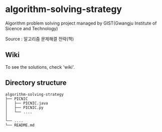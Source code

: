 # algorithm-solving-strategy

Algorithm problem solving project managed by GIST(Gwangju Institute of Sicence and Technology)

Source : 알고리즘 문제해결 전략(책)


## Wiki

To see the solutions, check 'wiki'.


## Directory structure

```
algorithm-solving-strategy
├── PICNIC
│   ├── PICNIC.java 
│   ├── PICNIC.py
│   └── ....
│
└── ....
└── README.md
```
